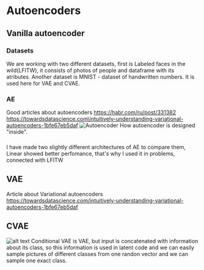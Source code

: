 # Autoencoders
## Vanilla autoencoder
### Datasets
We are working with two different datasets, first is Labeled faces in the wild(LFITW), it consists of photos of people and dataframe with its atributes. Another dataset is MNIST - dataset of handwritten numbers. It is used here for VAE and CVAE.
### AE
Good articles about autoencoders https://habr.com/ru/post/331382 
https://towardsdatascience.com\intuitively-understanding-variational-autoencoders-1bfe67eb5daf
<img src="https://i.imgur.com/nVJAtMT.png" alt="Autoencoder">
How autoencoder is designed "inside".
### 
I have made two slightly different architectures of AE to compare them, Linear showed better perfomance, that's why I used it in problems, connected with LFITW
## VAE
Article about Variational autoencoders https://towardsdatascience.com/intuitively-understanding-variational-autoencoders-1bfe67eb5daf
## CVAE
![alt text](https://i.ibb.co/2tsWknB/Screen-Shot-2020-01-15-at-9-02-15-PM.png)
Conditional VAE is VAE, but input is concatenated with information about its class, so this information is used in latent code and we can easily sample pictures of different classes from one randon vector and we can sample one exact class.
## 

